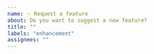 ```yaml
---
name: ✨ Request a feature
about: Do you want to suggest a new feature?
title: ""
labels: "enhancement"
assignees: ""
---
```


